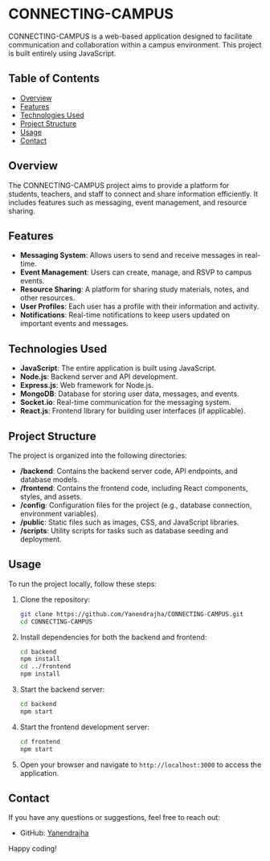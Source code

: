 # CONNECTING-CAMPUS

CONNECTING-CAMPUS is a web-based application designed to facilitate communication and collaboration within a campus environment. This project is built entirely using JavaScript.

## Table of Contents

- [Overview](#overview)
- [Features](#features)
- [Technologies Used](#technologies-used)
- [Project Structure](#project-structure)
- [Usage](#usage)
- [Contact](#contact)

## Overview

The CONNECTING-CAMPUS project aims to provide a platform for students, teachers, and staff to connect and share information efficiently. It includes features such as messaging, event management, and resource sharing.

## Features

- **Messaging System**: Allows users to send and receive messages in real-time.
- **Event Management**: Users can create, manage, and RSVP to campus events.
- **Resource Sharing**: A platform for sharing study materials, notes, and other resources.
- **User Profiles**: Each user has a profile with their information and activity.
- **Notifications**: Real-time notifications to keep users updated on important events and messages.

## Technologies Used

- **JavaScript**: The entire application is built using JavaScript.
- **Node.js**: Backend server and API development.
- **Express.js**: Web framework for Node.js.
- **MongoDB**: Database for storing user data, messages, and events.
- **Socket.io**: Real-time communication for the messaging system.
- **React.js**: Frontend library for building user interfaces (if applicable).

## Project Structure

The project is organized into the following directories:

- **/backend**: Contains the backend server code, API endpoints, and database models.
- **/frontend**: Contains the frontend code, including React components, styles, and assets.
- **/config**: Configuration files for the project (e.g., database connection, environment variables).
- **/public**: Static files such as images, CSS, and JavaScript libraries.
- **/scripts**: Utility scripts for tasks such as database seeding and deployment.

## Usage

To run the project locally, follow these steps:

1. Clone the repository:
   ```bash
   git clone https://github.com/Yanendrajha/CONNECTING-CAMPUS.git
   cd CONNECTING-CAMPUS
   ```

2. Install dependencies for both the backend and frontend:
   ```bash
   cd backend
   npm install
   cd ../frontend
   npm install
   ```

3. Start the backend server:
   ```bash
   cd backend
   npm start
   ```

4. Start the frontend development server:
   ```bash
   cd frontend
   npm start
   ```

5. Open your browser and navigate to `http://localhost:3000` to access the application.

## Contact

If you have any questions or suggestions, feel free to reach out:

- GitHub: [Yanendrajha](https://github.com/Yanendrajha)

Happy coding!
```
